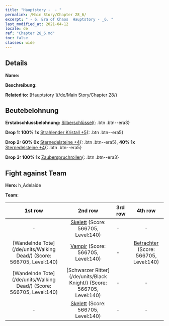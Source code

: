 ```yaml
---
title: "Hauptstory -  - "
permalink: /Main Story/Chapter 28_6/
excerpt: " - 6. Era of Chaos  Hauptstory - _6. "
last_modified_at: 2021-04-12
locale: de
ref: "Chapter 28_6.md"
toc: false
classes: wide
---
```


## Details

 **Name:** 

 **Beschreibung:** 

 **Related to:** [Hauptstory ](/de/Main Story/Chapter 28/)

## Beutebelohnung

 **Erstabschlussbelohnung:** [Silberschlüssel](/de/Items/con_693/){: .btn .btn--era3}

 **Drop 1:** **100% 1x** [Strahlender Kristall +5](/de/Items/mat_101/){: .btn .btn--era5}

 **Drop 2:** **60% 0x** [Sternedelsteine +4](/de/Items/mat_93/){: .btn .btn--era5}, **40% 1x** [Sternedelsteine +4](/de/Items/mat_93/){: .btn .btn--era5}

 **Drop 3:** **100% 1x** [Zauberspruchrollen](/de/Items/con_694/){: .btn .btn--era3}


## Fight against Team
 **Hero:** h_Adelaide

 **Team:**


  | 1st row | 2nd row | 3rd row | 4th row |
  |:----:|:----:|:----|:----:|
  | - | [Skelett](/de/units/Skeleton/) (Score: 566705, Level:140)  | - | - |
  | [Wandelnde Tote](/de/units/Walking Dead/) (Score: 566705, Level:140)  | [Vampir](/de/units/Vampire/) (Score: 566705, Level:140)  | - | [Betrachter](/de/units/Beholder/) (Score: 566705, Level:140)  |
  | [Wandelnde Tote](/de/units/Walking Dead/) (Score: 566705, Level:140)  | [Schwarzer Ritter](/de/units/Black Knight/) (Score: 566705, Level:140)  | - | - |
  | - | [Skelett](/de/units/Skeleton/) (Score: 566705, Level:140)  | - | - |


